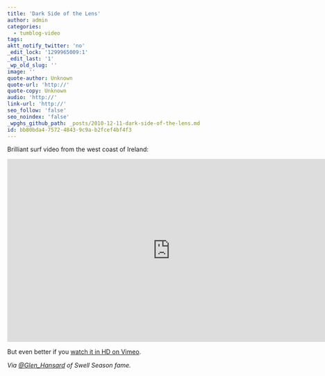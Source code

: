 ```yaml
---
title: 'Dark Side of the Lens'
author: admin
categories:
  - tumblog-video
tags: 
aktt_notify_twitter: 'no'
_edit_lock: '1299965009:1'
_edit_last: '1'
_wp_old_slug: ''
image: ''
quote-author: Unknown
quote-url: 'http://'
quote-copy: Unknown
audio: 'http://'
link-url: 'http://'
seo_follow: 'false'
seo_noindex: 'false'
_wpghs_github_path: _posts/2010-12-11-dark-side-of-the-lens.md
id: bb80bda4-7572-4843-9c9a-b2fcef4bf4f3
---
```

<p>Brilliant surf video from the west coast of Ireland:</p>
<p><iframe src="http://player.vimeo.com/video/14074949" width="750" height="422" frameborder="0"></iframe></p>
<p>But even better if you <a href="http://vimeo.com/14074949">watch it in HD on Vimeo</a>.</p>
<p><em>Via <a href="http://twitter.com/Glen_Hansard/statuses/13377571592863744">@Glen_Hansard</a> of Swell Season fame.</em></p>
